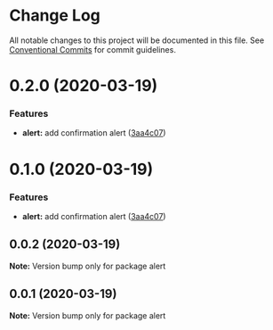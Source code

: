 # Change Log

All notable changes to this project will be documented in this file.
See [Conventional Commits](https://conventionalcommits.org) for commit guidelines.

# 0.2.0 (2020-03-19)


### Features

* **alert:** add confirmation alert ([3aa4c07](https://github.com/udhayakumar-amat/facetofacetestarea/commit/3aa4c074f73b4df9dd1e65f39bef867cd0a3c689))






# 0.1.0 (2020-03-19)


### Features

* **alert:** add confirmation alert ([3aa4c07](https://github.com/udhayakumar-amat/facetofacetestarea/commit/3aa4c074f73b4df9dd1e65f39bef867cd0a3c689))






## 0.0.2 (2020-03-19)

**Note:** Version bump only for package alert






## 0.0.1 (2020-03-19)

**Note:** Version bump only for package alert

